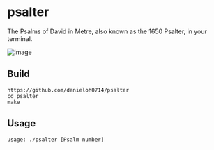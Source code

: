 # psalter

The Psalms of David in Metre, also known as the 1650 Psalter, in your terminal.

![image](https://github.com/user-attachments/assets/b91efe22-4112-4462-b7cd-1ab50f3a1988)

## Build
```
https://github.com/danieloh0714/psalter
cd psalter
make
```

## Usage
```
usage: ./psalter [Psalm number]
```
